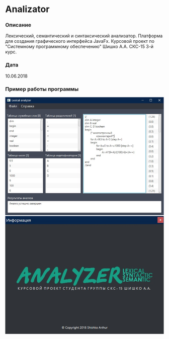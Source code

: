 # Analizator
### Описание
Лексический, семантический и синтаксический анализатор. Платформа для создания графического интерфейса JavaFx. Курсовой проект по "Системному программному обеспечению" Шишко А.А. СКС-15 3-й курс.
### Дата
10.06.2018
### Пример работы программы
![about](screenshots/frame.jpg) <br>
![about](screenshots/info.jpg) <br>
